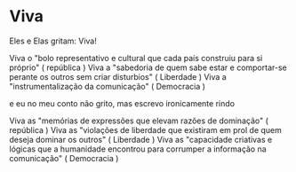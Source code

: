 # Viva 

Eles e Elas gritam: Viva! 

Viva o "bolo representativo e cultural que cada país construiu para si próprio" ( república ) 
Viva a "sabedoria de quem sabe estar e comportar-se perante os outros sem criar disturbios" ( Liberdade ) 
Viva a "instrumentalização da comunicação" ( Democracia )

e eu no meu conto não grito, mas escrevo ironicamente rindo

Viva as "memórias de expressões que elevam razões de dominação" ( república ) 
Viva as "violações de liberdade que existiram em prol de quem deseja dominar os outros" ( Liberdade )
Viva as "capacidade criativas e lógicas que a humanidade encontrou para corrumper a informação na comunicação" ( Democracia )


